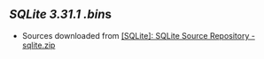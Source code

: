 *SQLite 3.31.1* *.bin*s
-----------------------

- Sources downloaded from [[SQLite]: SQLite Source Repository - sqlite.zip](https://www.sqlite.org/src/zip/sqlite.zip?r=release)

